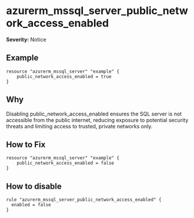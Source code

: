 # azurerm_mssql_server_public_network_access_enabled

**Severity:** Notice


## Example

```hcl
resource "azurerm_mssql_server" "example" {
    public_network_access_enabled = true
}
```

## Why

Disabling public_network_access_enabled ensures the SQL server is not accessible from the public internet, reducing exposure to potential security threats and limiting access to trusted, private networks only.

## How to Fix

```hcl
resource "azurerm_mssql_server" "example" {
    public_network_access_enabled = false
}
```


## How to disable

```hcl
rule "azurerm_mssql_server_public_network_access_enabled" {
  enabled = false
}
```

